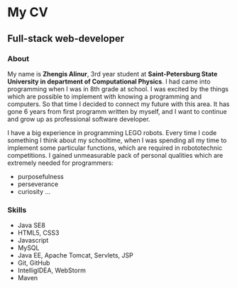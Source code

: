 # My CV
## Full-stack web-developer
### About
My name is **Zhengis Alinur**, 3rd year student at **Saint-Petersburg State University in department of Computational Physics**.
I had came into programming when I was in 8th grade at school. I was excited by the things which are possible to implement with knowing a programming and computers.
So that time I decided to connect my future with this area. It has gone 6 years from first programm written by myself, and I want to continue and grow up as professional software developer.

I have a big experience in programming LEGO robots. Every time I code something I think about my schooltime, when I was spending all my time to implement some particular functions, which are required in robototechnic competitions.
I gained unmeasurable pack of personal qualities which are extremely needed for programmers:
- purposefulness
- perseverance
- curiosity ...

### Skills
- Java SE8
- HTML5, CSS3
- Javascript
- MySQL
- Java EE, Apache Tomcat, Servlets, JSP
- Git, GitHub
- IntelligIDEA, WebStorm
- Maven
